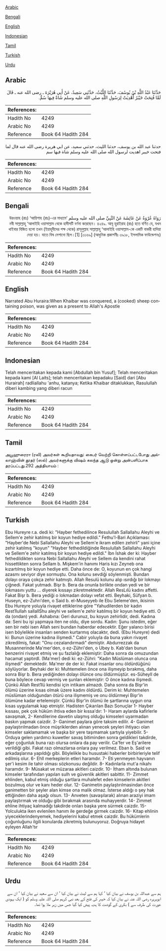 [Arabic](#arabic)

[Bengali](#bengali)

[English](#english)

[Indonesian](#indonesian)

[Tamil](#tamil)

[Turkish](#turkish)

[Urdu](#urdu)

## Arabic


<div dir="rtl" lang="ar" style={{fontSize:'larger',backgroundColor:'#f8f9fa',padding:20}}>
حَدَّثَنَا عَبْدُ اللَّهِ بْنُ يُوسُفَ، حَدَّثَنَا اللَّيْثُ، حَدَّثَنِي سَعِيدٌ، عَنْ أَبِي هُرَيْرَةَ ـ رضى الله عنه ـ قَالَ لَمَّا فُتِحَتْ خَيْبَرُ أُهْدِيَتْ لِرَسُولِ اللَّهِ صلى الله عليه وسلم شَاةٌ فِيهَا سُمٌّ‏.‏
</div>
<div style={{backgroundColor:'#f8f9fa',padding:20, marginBottom: 10}}><table> <thead> <tr> <th>References:</th> <th></th> </tr> </thead> <tbody><tr><td>Hadith No</td><td>4249</td></tr><tr><td>Arabic No</td><td>4249</td></tr><tr><td>Reference</td><td>Book 64 Hadith 284</td></tr></tbody></table></div>


<div dir="rtl" lang="ar" style={{fontSize:'larger',backgroundColor:'#f8f9fa',padding:20}}>
حدثنا عبد الله بن يوسف، حدثنا الليث، حدثني سعيد، عن ابي هريرة رضى الله عنه قال لما فتحت خيبر اهديت لرسول الله صلى الله عليه وسلم شاة فيها سم
</div>
<div style={{backgroundColor:'#f8f9fa',padding:20, marginBottom: 10}}><table> <thead> <tr> <th>References:</th> <th></th> </tr> </thead> <tbody><tr><td>Hadith No</td><td>4249</td></tr><tr><td>Arabic No</td><td>4249</td></tr><tr><td>Reference</td><td>Book 64 Hadith 284</td></tr></tbody></table></div>

## Bengali


<div dir="rtl" lang="bn" style={{fontSize:'larger',backgroundColor:'#f8f9fa',padding:20}}>
رَوَاهُ عُرْوَةُ عَنْ عَائِشَةَ عَنْ النَّبِيِّ صلى الله عليه وسلم ‘উরওয়াহ (রাঃ) ‘আয়িশাহ (রাঃ)-এর মাধ্যমে নবী সাল্লাল্লাহু ‘আলাইহি ওয়াসাল্লাম থেকে হাদীসটি বর্ণনা করেছেন। ৪২৪৯. আবূ হুরাইরাহ (রাঃ) হতে বর্ণিত যে, যখন খাইবার বিজিত হলো তখন (ইয়াহূদীদের পক্ষ থেকে) রাসূলুল্লাহ সাল্লাল্লাহু ‘আলাইহি ওয়াসাল্লাম-কে একটি বাকরী হাদিয়া দেয়া হয়। যাতে বিষ মেশানো ছিল।[1] [৩১৬৯] (আধুনিক প্রকাশনীঃ ৩৯১৮, ইসলামিক ফাউন্ডেশনঃ)
</div>
<div style={{backgroundColor:'#f8f9fa',padding:20, marginBottom: 10}}><table> <thead> <tr> <th>References:</th> <th></th> </tr> </thead> <tbody><tr><td>Hadith No</td><td>4249</td></tr><tr><td>Arabic No</td><td>4249</td></tr><tr><td>Reference</td><td>Book 64 Hadith 284</td></tr></tbody></table></div>

## English


<div dir="ltr" lang="en" style={{fontSize:'larger',backgroundColor:'#f8f9fa',padding:20}}>
Narrated Abu Huraira:When Khaibar was conquered, a (cooked) sheep containing poison, was given as a present to Allah's Apostle
</div>
<div style={{backgroundColor:'#f8f9fa',padding:20, marginBottom: 10}}><table> <thead> <tr> <th>References:</th> <th></th> </tr> </thead> <tbody><tr><td>Hadith No</td><td>4249</td></tr><tr><td>Arabic No</td><td>4249</td></tr><tr><td>Reference</td><td>Book 64 Hadith 284</td></tr></tbody></table></div>

## Indonesian


<div dir="ltr" lang="id" style={{fontSize:'larger',backgroundColor:'#f8f9fa',padding:20}}>
Telah menceritakan kepada kami [Abdullah bin Yusuf]; Telah menceritakan kepada kami [Al Laits]; telah menceritakan kepadaku [Said] dari [Abu Hurairah] radliallahu 'anhu, katanya; Ketika Khaibar ditaklukkan, Rasulullah diberi kambing yang diberi racun
</div>
<div style={{backgroundColor:'#f8f9fa',padding:20, marginBottom: 10}}><table> <thead> <tr> <th>References:</th> <th></th> </tr> </thead> <tbody><tr><td>Hadith No</td><td>4249</td></tr><tr><td>Arabic No</td><td>4249</td></tr><tr><td>Reference</td><td>Book 64 Hadith 284</td></tr></tbody></table></div>

## Tamil


<div dir="ltr" lang="ta" style={{fontSize:'larger',backgroundColor:'#f8f9fa',padding:20}}>
அபூஹுரைரா (ரலி) அவர்கள் கூறியதாவது: கைபர் வெற்றி கொள்ளப்பட்டபோது அல்லாஹ்வின் தூதர் (ஸல்) அவர்களுக்கு விஷம் கலந்த ஆடு ஒன்று அன்பளிப்பாக தரப்பட்டது.292 அத்தியாயம் :
</div>
<div style={{backgroundColor:'#f8f9fa',padding:20, marginBottom: 10}}><table> <thead> <tr> <th>References:</th> <th></th> </tr> </thead> <tbody><tr><td>Hadith No</td><td>4249</td></tr><tr><td>Arabic No</td><td>4249</td></tr><tr><td>Reference</td><td>Book 64 Hadith 284</td></tr></tbody></table></div>

## Turkish


<div dir="ltr" lang="tr" style={{fontSize:'larger',backgroundColor:'#f8f9fa',padding:20}}>
Ebu Hureyre r.a. dedi ki: "Hayber fethedilince ResuluIlah Sallallahu Aleyhi ve Sellem'e zehir katılmış bir koyun hediye edildi." Fethu'l-Bari Açıklaması: "Hayber'de Nebi Sallallahu Aleyhi ve Sellem'e ikram edilen zehirli" yani içine zehir katılmış "koyun" "Hayber fethedildiğinde Resulullah Sallallahu Aleyhi ve Sellem'e zehir katılmış bir koyun hediye edildi." İbn İshak der ki: Hayber fethedildikten sonra Nebi Sallallahu Aleyhi ve Sellem da kendini rahat hissettikten sonra SeIlam b. Mişkem'in hanımı Haris kızı Zeyneb ona kızartılmış bir koyun hediye etti. Daha önce de: O, koyunun en çok hangi azasmı seviyor diye sormuştu. Ona kolunu sevdiği söylenmişti. Bundan dolayı oraya çokça zehir katmıştı. Allah Resulü kolunu alıp ısırdığı bir lokmayı çiğnedi. Fakat yutmadı. Bişr b. Bera da onunla birlikte ondan yedi ve bir lokmasını yuttu ... diyerek kıssayı zikretmektedir. Allah ResLılü kadını affetti. Fakat Bişr b. Bera yediği o lokmadan dolayı vefat etti. Beyhaki, Süfyan b. Huseyn, ez-Zuhrı'den, o Said b. el-Museyyeb ile Ebu Seleme'den, ikisinin Ebu Hureyre yoluyla rivayet ettiklerine göre "Yahudilerden bir kadın Rest1lullah sallallShu aleyhi ve sellem'e zehir katılmış bir koyun hediye etti. O da (ondan) yedi. Ashabına: Geri durunuz, bu koyun zehirlidir, dedi. Kadına da: Seni bu işi yapmaya iten ne oldu, diye sordu. Kadın: Şunu istedim, eğer sen bir nebi isen Allah seni bundan haberdar edecektir. Eğer yalancı birisi isen böylelikle insanları senden kurtarmış olacaktır, dedi. (Ebu Hureyre) dedi ki: Bunun üzerine kadına ilişmedi." Cabir yoluyla da buna yakın rivayet zikredilmiş, fakat: "Onu cezalandırmadı" demiştir. Abdurrezzak da Musannerinde Ma'mer'den, o ez-Zühri'den, o Ubey b. Kab'dan bunun benzerini rivayet etmiş ve şu fazlalığı eklemiştir: Daha sonra da omuzundan hacamat yaptırdl. (Ma'mer) dedi ki: ez-Zühri: "Kadın Müslüman olunca ona ilişmedi" demektedir. Ma'mer de der ki: Fakat insanlar onu öldürdüğünü söylüyorlar. Beyhaki der ki: Muhtemelen önce ona ilişmeyip bırakmış, daha sonra Bişr b. Bera yediğinden dolayı ölünce onu öldürmüştür. es-Süheyll de buna böylece cevap vermiş ve şunları eklemiştir: O önce kadına ilişmedi. Çünkü Allah Rest1lü kendisi için intikam almazdı. Daha sonra da Bişr'in ölümü üzerine kısas olmak üzere kadını öldürdü. Derim ki: Muhtemelen müslüman olduğundan ötürü ona ilişmemiş ve onu öldürmeyi Bişr'in ölümüne kadar ertelemiştir. Çünkü Bişr'in ölümü ile şartlarına uygun ona kısas uygulamak kap etmiştir. Hadisten Çıkarılan Bazı Sonuçlar 1- Hayber kıssası, pek çok hüküm ihtiva eden bir kıssa'dır: 1- Haram aylarda kafirlerle savaşmak, 2- Kendilerine davetin ulaşmış olduğu kimseleri uyarmadan baskın yapmak caizdir. 3- Ganimet paylara göre taksim edilir. 4- Ganimet paylaştırılmadan önce müşriklerden alınan yenecek şeyleri ihtiyacı olan kimseler saklamamak ve başka bir yere taşımamak şartıyla yiyebilir. 5- Orduya gelen yardımcı kuwetler savaş bitiminden sonra geldikleri takdirde, eğer çoğunluk buna razı olursa onlara da pay verilir. Ca'fer ve Eş'arilere verildiği gibi. Fakat razı olmazlarsa onlara pay verilmez. Eban b. Said ve arkadaşlarına yapıldığı gibi. Böylelikle bu husustaki haberler birbirleriyle telif edilmiş olur. 6- Ehll merkeplerin etleri haramdır. 7- Eti yenmeyen hayvanın şer'i kesim ile tahir olması sözkonusu değildir. 8- Kadınlarla mut'a nikahı haramdır. 9- Müsakat ve müzaraa akitleri caizdir. 10- İtham altında bulunan kimseler tarafından yapılan sulh ve güvenlik akitleri sabittir. 11- Zimmet ehlinden, kabul etmiş olduğu şartlara muhalefet eden kimselerin akitleri bozulmuş olur ve kanı heder olur. 12- Ganimetin paylaştırılmasindan önce ganimetten bir şeyler alan kimse ona malik olmaz. İsterse aldığı o şey hak ettiğinden daha aşağı olsun. 13- Anveten (savaşılarak) alınan araziyi imam paylaştırmak ve olduğu gibi bırakmak arasında muhayyerdir. 14- Zimmet ehline ihtiyaç kalmadığı takdirde onları başka yere sürmek caizdir. 15- Yolculukta iken evlenilen hanım ile gerdeğe girmek caizdir. 16- Kitap ehlinin yiyeceklerindenyemek, hediyelerini kabul etmek caizdir. Bu hükümlerin çoğunluğunu ilgili konularda zikretmiş bulunuyoruz. Doğruya hidayet eyleyen Allah'tır
</div>
<div style={{backgroundColor:'#f8f9fa',padding:20, marginBottom: 10}}><table> <thead> <tr> <th>References:</th> <th></th> </tr> </thead> <tbody><tr><td>Hadith No</td><td>4249</td></tr><tr><td>Arabic No</td><td>4249</td></tr><tr><td>Reference</td><td>Book 64 Hadith 284</td></tr></tbody></table></div>

## Urdu


<div dir="rtl" lang="ur" style={{fontSize:'larger',backgroundColor:'#f8f9fa',padding:20}}>
ہم سے عبداللہ بن یوسف نے بیان کیا ‘ کہا ہم سے لیث نے بیان کیا ‘ ان سے سعید نے بیان کیا ‘ ان سے ابوہریرہ رضی اللہ عنہ نے بیان کیا کہ خیبر کی فتح کے بعد نبی کریم صلی اللہ علیہ وسلم کو ( ایک یہودی عورت کی طرف سے ) بکری کے گوشت کا ہدیہ پیش کیا گیا جس میں زہر ملا ہوا تھا۔
</div>
<div style={{backgroundColor:'#f8f9fa',padding:20, marginBottom: 10}}><table> <thead> <tr> <th>References:</th> <th></th> </tr> </thead> <tbody><tr><td>Hadith No</td><td>4249</td></tr><tr><td>Arabic No</td><td>4249</td></tr><tr><td>Reference</td><td>Book 64 Hadith 284</td></tr></tbody></table></div>
